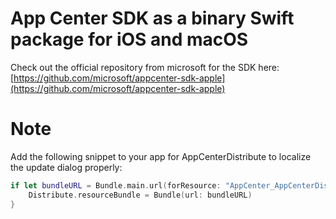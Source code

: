 # App Center SDK as a binary Swift package for iOS and macOS

Check out the official repository from microsoft for the SDK here: [https://github.com/microsoft/appcenter-sdk-apple](https://github.com/microsoft/appcenter-sdk-apple)

# Note
Add the following snippet to your app for AppCenterDistribute to localize the update dialog properly:
```swift
if let bundleURL = Bundle.main.url(forResource: "AppCenter_AppCenterDistributeTarget", withExtension: "bundle") {
    Distribute.resourceBundle = Bundle(url: bundleURL)
}
```